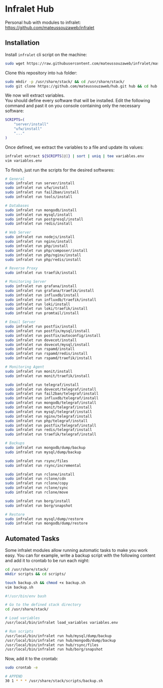 # Infralet Hub

Personal hub with modules to infralet: \
<https://github.com/mateussouzaweb/infralet>

## Installation

Install ``infralet`` cli script on the machine:

```bash
sudo wget https://raw.githubusercontent.com/mateussouzaweb/infralet/master/infralet.sh -O /usr/local/bin/infralet && sudo chmod +x /usr/local/bin/infralet
```

Clone this repository into ``hub`` folder:

```bash
sudo mkdir -p /usr/share/stack/ && cd /usr/share/stack/
sudo git clone https://github.com/mateussouzaweb/hub.git hub && cd hub
```

We now will extract variables. \
You should define every software that will be installed. Edit the following command and past it on you console containing only the necessary software:

```bash
SCRIPTS=(
    "server/install"
    "ufw/install"
    "..."
)
```

Once defined, we extract the variables to a file and update its values:

```bash
infralet extract ${SCRIPTS[@]} | sort | uniq | tee variables.env
vim variables.env
```

To finish, just run the scripts for the desired softwares:

```bash
# General
sudo infralet run server/install
sudo infralet run ufw/install
sudo infralet run fail2ban/install
sudo infralet run tools/install

# Databases
sudo infralet run mongodb/install
sudo infralet run mysql/install
sudo infralet run postgresql/install
sudo infralet run redis/install

# Web Server
sudo infralet run nodejs/install
sudo infralet run nginx/install
sudo infralet run php/install
sudo infralet run php/composer/install
sudo infralet run php/nginx/install
sudo infralet run php/redis/install

# Reverse Proxy
sudo infralet run traefik/install

# Monitoring Server
sudo infralet run grafana/install
sudo infralet run grafana/traefik/install
sudo infralet run influxdb/install
sudo infralet run influxdb/traefik/install
sudo infralet run loki/install
sudo infralet run loki/traefik/install
sudo infralet run promtail/install

# Email Server
sudo infralet run postfix/install
sudo infralet run postfix/mysql/install
sudo infralet run postfix/autoconfig/install
sudo infralet run dovecot/install
sudo infralet run dovecot/mysql/install
sudo infralet run rspamd/install
sudo infralet run rspamd/redis/install
sudo infralet run rspamd/traefik/install

# Monitoring Agent
sudo infralet run monit/install
sudo infralet run monit/traefik/install

sudo infralet run telegraf/install
sudo infralet run dovecot/telegraf/install
sudo infralet run fail2ban/telegraf/install
sudo infralet run influxdb/telegraf/install
sudo infralet run mongodb/telegraf/install
sudo infralet run monit/telegraf/install
sudo infralet run mysql/telegraf/install
sudo infralet run nginx/telegraf/install
sudo infralet run php/telegraf/install
sudo infralet run postfix/telegraf/install
sudo infralet run redis/telegraf/install
sudo infralet run traefik/telegraf/install

# Backups
sudo infralet run mongodb/dump/backup
sudo infralet run mysql/dump/backup

sudo infralet run rsync/files
sudo infralet run rsync/incremental

sudo infralet run rclone/install
sudo infralet run rclone/cdn
sudo infralet run rclone/copy
sudo infralet run rclone/sync
sudo infralet run rclone/move

sudo infralet run borg/install
sudo infralet run borg/snapshot

# Restore
sudo infralet run mysql/dump/restore
sudo infralet run mongodb/dump/restore
```

## Automated Tasks

Some infralet modules allow running automatic tasks to make you work easy. You can for example, write a backup script with the following content and add it to crontab to be run each night:

```bash
cd /usr/share/stack/
mkdir scripts && cd scripts/

touch backup.sh && chmod +x backup.sh
vim backup.sh
```

```bash
#!/usr/bin/env bash

# Go to the defined stack directory
cd /usr/share/stack/

# Load variables
/usr/local/bin/infralet load_variables variables.env

# Run scripts
/usr/local/bin/infralet run hub/mysql/dump/backup
/usr/local/bin/infralet run hub/mongodb/dump/backup
/usr/local/bin/infralet run hub/rsync/files
/usr/local/bin/infralet run hub/borg/snapshot
```

Now, add it to the crontab:

```bash
sudo crontab -e
```

```bash
# APPEND
30 1 * * * /usr/share/stack/scripts/backup.sh
```
